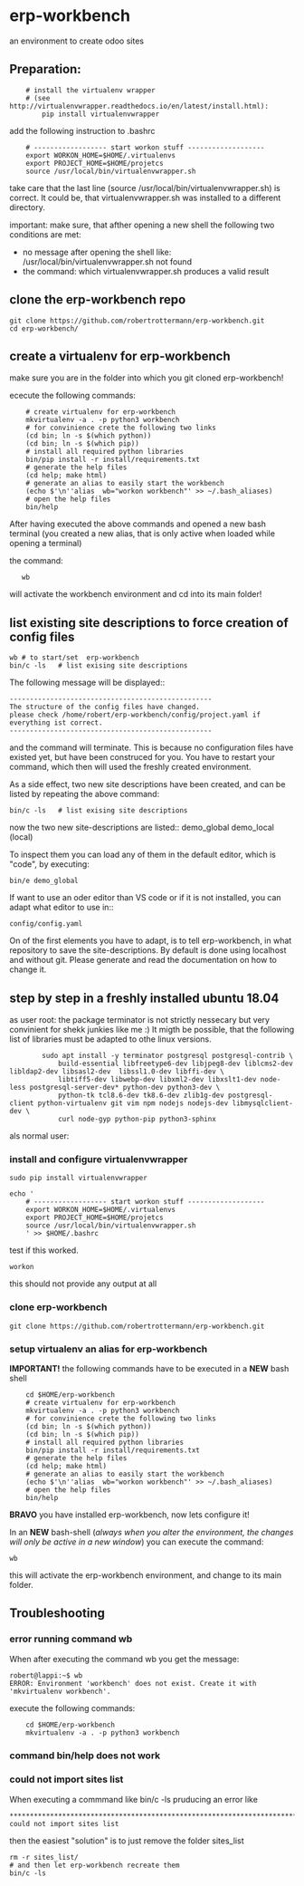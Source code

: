 # erp-workbench
an environment to create odoo sites

Preparation:
------------
```
    # install the virtualenv wrapper 
    # (see http://virtualenvwrapper.readthedocs.io/en/latest/install.html):
        pip install virtualenvwrapper
```

add the following instruction to .bashrc
```
    # ------------------ start workon stuff -------------------
    export WORKON_HOME=$HOME/.virtualenvs
    export PROJECT_HOME=$HOME/projetcs
    source /usr/local/bin/virtualenvwrapper.sh
```
take care that the last line (source /usr/local/bin/virtualenvwrapper.sh) is correct.
It could be, that virtualenvwrapper.sh was installed to a different directory.

important:
make sure, that afther opening a new shell the following two conditions are met:
- no message after opening the shell like:
    /usr/local/bin/virtualenvwrapper.sh not found
- the command:
    which virtualenvwrapper.sh
    produces a valid result

clone the erp-workbench repo
----------------------------
```
git clone https://github.com/robertrottermann/erp-workbench.git
cd erp-workbench/
```

create a virtualenv for erp-workbench
-------------------------------------
make sure you are in the folder into which you git cloned erp-workbench!

ececute the following commands:
```
    # create virtualenv for erp-workbench
    mkvirtualenv -a . -p python3 workbench
    # for convinience crete the following two links
    (cd bin; ln -s $(which python))
    (cd bin; ln -s $(which pip))
    # install all required python libraries
    bin/pip install -r install/requirements.txt
    # generate the help files
    (cd help; make html)
    # generate an alias to easily start the workbench
    (echo $'\n''alias  wb="workon workbench"' >> ~/.bash_aliases)
    # open the help files
    bin/help
```
After having executed the above commands and opened a new bash terminal
(you created a new alias, that is only active when loaded while opening a terminal)

the command:

`   wb`

will activate the workbench environment and cd into its main folder!

list existing site descriptions to force creation of config files
-----------------------------------------------------------------
```
wb # to start/set  erp-workbench
bin/c -ls   # list exising site descriptions
```
The following message will be displayed::

    --------------------------------------------------
    The structure of the config files have changed.
    please check /home/robert/erp-workbench/config/project.yaml if everything ist correct.
    --------------------------------------------------
and the command will terminate.
This is because no configuration files have existed yet, but have
been construced for you.
You have to restart your command, which then  will used the freshly created environment.

As a side effect, two new site descriptions have been created, and can be listed by repeating the above command:
```
bin/c -ls   # list exising site descriptions
```
now the two new site-descriptions are listed::
    demo_global
    demo_local (local)

To inspect them you can load any of them in the default editor, which is "code", by executing:
```
bin/e demo_global
```

If want to use an oder editor than VS code or if it is not installed, you can adapt what editor to use in::
    
    config/config.yaml

On of the first elements you have to adapt, is to tell erp-workbench, in what repository to save the site-descriptions.
By default is done using localhost and without git.
Please generate and read the documentation on how to change it.


## step by step in a freshly installed ubuntu 18.04

as user root:
the package terminator is not strictly nessecary but very convinient for shekk junkies like me :)
It migth be possible, that the following list of libraries must be adapted to othe linux versions.

```
        sudo apt install -y terminator postgresql postgresql-contrib \
            build-essential libfreetype6-dev libjpeg8-dev liblcms2-dev libldap2-dev libsasl2-dev  libssl1.0-dev libffi-dev \
            libtiff5-dev libwebp-dev libxml2-dev libxslt1-dev node-less postgresql-server-dev* python-dev python3-dev \
            python-tk tcl8.6-dev tk8.6-dev zlib1g-dev postgresql-client python-virtualenv git vim npm nodejs nodejs-dev libmysqlclient-dev \
            curl node-gyp python-pip python3-sphinx
```

als normal user:
### install and configure virtualenvwrapper

```
sudo pip install virtualenvwrapper
```
```
echo '
    # ------------------ start workon stuff -------------------
    export WORKON_HOME=$HOME/.virtualenvs
    export PROJECT_HOME=$HOME/projetcs
    source /usr/local/bin/virtualenvwrapper.sh
    ' >> $HOME/.bashrc

```
test if this worked. 
```
workon
```
this should not provide any output at all

### clone erp-workbench

```
git clone https://github.com/robertrottermann/erp-workbench.git
```

### setup virtualenv an alias for erp-workbench

**IMPORTANT!** the following commands have to be executed in a **NEW** bash shell

```
    cd $HOME/erp-workbench
    # create virtualenv for erp-workbench
    mkvirtualenv -a . -p python3 workbench
    # for convinience crete the following two links
    (cd bin; ln -s $(which python))
    (cd bin; ln -s $(which pip))
    # install all required python libraries
    bin/pip install -r install/requirements.txt
    # generate the help files
    (cd help; make html)
    # generate an alias to easily start the workbench
    (echo $'\n''alias  wb="workon workbench"' >> ~/.bash_aliases)
    # open the help files
    bin/help
```

**BRAVO** you have installed erp-workbench, now lets configure it!

In an **NEW** bash-shell (*always when you alter the environment, the changes will only be active in a new window*) you can execute the command:
```
wb
```
this will activate the erp-workbench environment, and change to its main folder.




## Troubleshooting
### error running command wb

When after executing the command wb you get the message:
```
robert@lappi:~$ wb
ERROR: Environment 'workbench' does not exist. Create it with 'mkvirtualenv workbench'.
```

execute the following commands:

```
    cd $HOME/erp-workbench
    mkvirtualenv -a . -p python3 workbench
```

### command bin/help does not work

### could not import sites list
When executing a commmand like bin/c -ls
pruducing an error like
```
********************************************************************************
could not import sites list
```
then the easiest "solution" is to just remove the folder sites_list

```
rm -r sites_list/
# and then let erp-workbench recreate them
bin/c -ls
```

